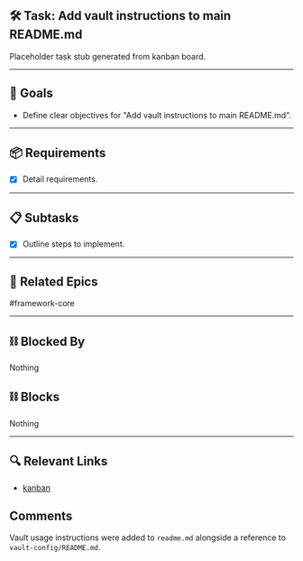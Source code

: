 ## 🛠️ Task: Add vault instructions to main README.md

Placeholder task stub generated from kanban board.

---

## 🎯 Goals

- Define clear objectives for "Add vault instructions to main README.md".

---

## 📦 Requirements

- [x] Detail requirements.

---

## 📋 Subtasks

- [x] Outline steps to implement.

---

## 🔗 Related Epics

#framework-core

---

## ⛓️ Blocked By

Nothing

## ⛓️ Blocks

Nothing

---

## 🔍 Relevant Links

- [kanban](../boards/kanban.md)

## Comments

Vault usage instructions were added to `readme.md` alongside a reference to
`vault-config/README.md`.

